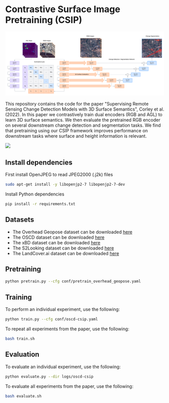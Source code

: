 # Contrastive Surface Image Pretraining (CSIP)

<img src="./assets/architecture.png" width="800px"></img>

This repository contains the code for the paper "Supervising Remote Sensing Change Detection Models with 3D Surface Semantics", Corley et al. (2022). In this paper we contrastively train dual encoders (RGB and AGL) to learn 3D surface semantics. We then evaluate the pretrained RGB encoder on several downstream change detection and segmentation tasks. We find that pretraining using our CSIP framework improves performance on downstream tasks where surface and height information is relevant.

<img src="./assets/results.png" width="800px"></img>

## Install dependencies

First install OpenJPEG to read JPEG2000 (.j2k) files

```bash
sudo apt-get install -y libopenjp2-7 libopenjp2-7-dev
```

Install Python dependencies

```bash
pip install -r requirements.txt
```

## Datasets

- The Overhead Geopose dataset can be downloaded [here](https://ieee-dataport.org/open-access/urban-semantic-3d-dataset)
- The OSCD dataset can be downloaded [here](https://rcdaudt.github.io/oscd/)
- The xBD dataset can be downloaded [here](https://xview2.org/dataset)
- The S2Looking dataset can be downloaded [here](https://github.com/S2Looking/Dataset)
- The LandCover.ai dataset can be downloaded [here](https://landcover.ai/)

## Pretraining

```bash
python pretrain.py --cfg conf/pretrain_overhead_geopose.yaml
```

## Training

To perform an individual experiment, use the following:

```bash
python train.py --cfg conf/oscd-csip.yaml
```

To repeat all experiments from the paper, use the following:

```bash
bash train.sh
```

## Evaluation

To evaluate an individual experiment, use the following:

```bash
python evaluate.py --dir logs/oscd-csip
```

To evaluate all experiments from the paper, use the following:

```bash
bash evaluate.sh
```
